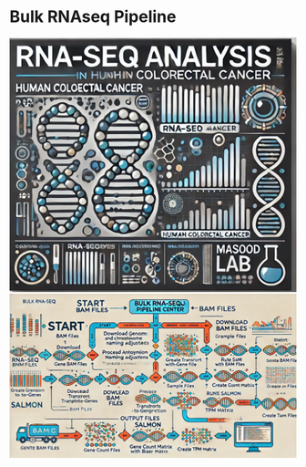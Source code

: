 # Bulk RNAseq Pipeline
![Research Banner](Images/banner3.png)
![Research Banner](https://github.com/ateeq-khaliq/Bulk_RNAseq_Pipeline/blob/main/Images/bulk_rna.png)
